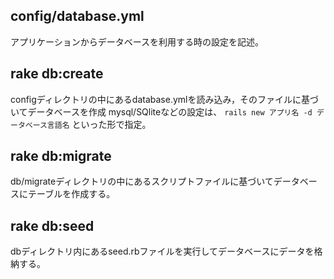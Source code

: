## config/database.yml
アプリケーションからデータベースを利用する時の設定を記述。

## rake db:create
configディレクトリの中にあるdatabase.ymlを読み込み，そのファイルに基づいてデータベースを作成
mysql/SQliteなどの設定は、 `rails new アプリ名 -d データベース言語名` といった形で指定。

## rake db:migrate
db/migrateディレクトリの中にあるスクリプトファイルに基づいてデータベースにテーブルを作成する。

## rake db:seed
dbディレクトリ内にあるseed.rbファイルを実行してデータベースにデータを格納する。
